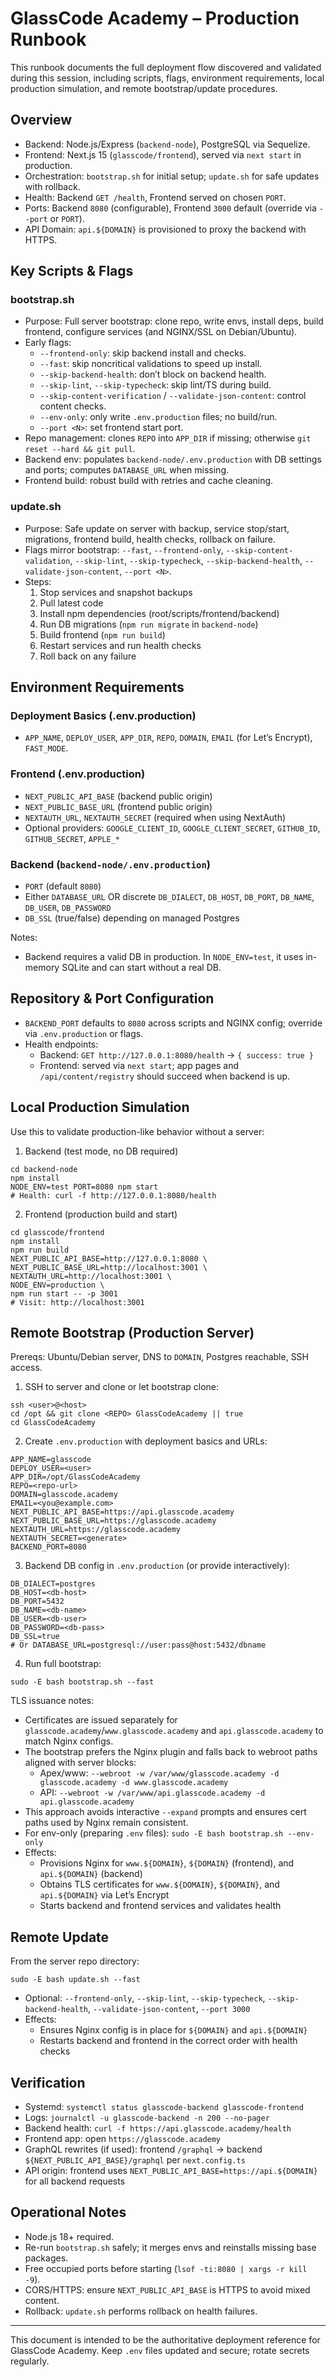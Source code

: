 # GlassCode Academy – Production Runbook

This runbook documents the full deployment flow discovered and validated during this session, including scripts, flags, environment requirements, local production simulation, and remote bootstrap/update procedures.

## Overview
- Backend: Node.js/Express (`backend-node`), PostgreSQL via Sequelize.
- Frontend: Next.js 15 (`glasscode/frontend`), served via `next start` in production.
- Orchestration: `bootstrap.sh` for initial setup; `update.sh` for safe updates with rollback.
- Health: Backend `GET /health`, Frontend served on chosen `PORT`.
- Ports: Backend `8080` (configurable), Frontend `3000` default (override via `--port` or `PORT`).
- API Domain: `api.${DOMAIN}` is provisioned to proxy the backend with HTTPS.

## Key Scripts & Flags

### bootstrap.sh
- Purpose: Full server bootstrap: clone repo, write envs, install deps, build frontend, configure services (and NGINX/SSL on Debian/Ubuntu).
- Early flags:
  - `--frontend-only`: skip backend install and checks.
  - `--fast`: skip noncritical validations to speed up install.
  - `--skip-backend-health`: don’t block on backend health.
  - `--skip-lint`, `--skip-typecheck`: skip lint/TS during build.
  - `--skip-content-verification` / `--validate-json-content`: control content checks.
  - `--env-only`: only write `.env.production` files; no build/run.
  - `--port <N>`: set frontend start port.
- Repo management: clones `REPO` into `APP_DIR` if missing; otherwise `git reset --hard && git pull`.
- Backend env: populates `backend-node/.env.production` with DB settings and ports; computes `DATABASE_URL` when missing.
- Frontend build: robust build with retries and cache cleaning.

### update.sh
- Purpose: Safe update on server with backup, service stop/start, migrations, frontend build, health checks, rollback on failure.
- Flags mirror bootstrap: `--fast`, `--frontend-only`, `--skip-content-validation`, `--skip-lint`, `--skip-typecheck`, `--skip-backend-health`, `--validate-json-content`, `--port <N>`.
- Steps:
  1) Stop services and snapshot backups
  2) Pull latest code
  3) Install npm dependencies (root/scripts/frontend/backend)
  4) Run DB migrations (`npm run migrate` in `backend-node`)
  5) Build frontend (`npm run build`)
  6) Restart services and run health checks
  7) Roll back on any failure

## Environment Requirements

### Deployment Basics (.env.production)
- `APP_NAME`, `DEPLOY_USER`, `APP_DIR`, `REPO`, `DOMAIN`, `EMAIL` (for Let’s Encrypt), `FAST_MODE`.

### Frontend (.env.production)
- `NEXT_PUBLIC_API_BASE` (backend public origin)
- `NEXT_PUBLIC_BASE_URL` (frontend public origin)
- `NEXTAUTH_URL`, `NEXTAUTH_SECRET` (required when using NextAuth)
- Optional providers: `GOOGLE_CLIENT_ID`, `GOOGLE_CLIENT_SECRET`, `GITHUB_ID`, `GITHUB_SECRET`, `APPLE_*`

### Backend (`backend-node/.env.production`)
- `PORT` (default `8080`)
- Either `DATABASE_URL` OR discrete `DB_DIALECT`, `DB_HOST`, `DB_PORT`, `DB_NAME`, `DB_USER`, `DB_PASSWORD`
- `DB_SSL` (true/false) depending on managed Postgres

Notes:
- Backend requires a valid DB in production. In `NODE_ENV=test`, it uses in-memory SQLite and can start without a real DB.

## Repository & Port Configuration
- `BACKEND_PORT` defaults to `8080` across scripts and NGINX config; override via `.env.production` or flags.
- Health endpoints:
  - Backend: `GET http://127.0.0.1:8080/health` → `{ success: true }`
  - Frontend: served via `next start`; app pages and `/api/content/registry` should succeed when backend is up.

## Local Production Simulation
Use this to validate production-like behavior without a server:

1) Backend (test mode, no DB required)
```
cd backend-node
npm install
NODE_ENV=test PORT=8080 npm start
# Health: curl -f http://127.0.0.1:8080/health
```

2) Frontend (production build and start)
```
cd glasscode/frontend
npm install
npm run build
NEXT_PUBLIC_API_BASE=http://127.0.0.1:8080 \
NEXT_PUBLIC_BASE_URL=http://localhost:3001 \
NEXTAUTH_URL=http://localhost:3001 \
NODE_ENV=production \
npm run start -- -p 3001
# Visit: http://localhost:3001
```

## Remote Bootstrap (Production Server)
Prereqs: Ubuntu/Debian server, DNS to `DOMAIN`, Postgres reachable, SSH access.

1) SSH to server and clone or let bootstrap clone:
```
ssh <user>@<host>
cd /opt && git clone <REPO> GlassCodeAcademy || true
cd GlassCodeAcademy
```

2) Create `.env.production` with deployment basics and URLs:
```
APP_NAME=glasscode
DEPLOY_USER=<user>
APP_DIR=/opt/GlassCodeAcademy
REPO=<repo-url>
DOMAIN=glasscode.academy
EMAIL=<you@example.com>
NEXT_PUBLIC_API_BASE=https://api.glasscode.academy
NEXT_PUBLIC_BASE_URL=https://glasscode.academy
NEXTAUTH_URL=https://glasscode.academy
NEXTAUTH_SECRET=<generate>
BACKEND_PORT=8080
```

3) Backend DB config in `.env.production` (or provide interactively):
```
DB_DIALECT=postgres
DB_HOST=<db-host>
DB_PORT=5432
DB_NAME=<db-name>
DB_USER=<db-user>
DB_PASSWORD=<db-pass>
DB_SSL=true
# Or DATABASE_URL=postgresql://user:pass@host:5432/dbname
```

4) Run full bootstrap:
```
sudo -E bash bootstrap.sh --fast
```

TLS issuance notes:
- Certificates are issued separately for `glasscode.academy`/`www.glasscode.academy` and `api.glasscode.academy` to match Nginx configs.
- The bootstrap prefers the Nginx plugin and falls back to webroot paths aligned with server blocks:
  - Apex/www: `--webroot -w /var/www/glasscode.academy -d glasscode.academy -d www.glasscode.academy`
  - API: `--webroot -w /var/www/api.glasscode.academy -d api.glasscode.academy`
- This approach avoids interactive `--expand` prompts and ensures cert paths used by Nginx remain consistent.
- For env-only (preparing `.env` files): `sudo -E bash bootstrap.sh --env-only`
- Effects:
  - Provisions Nginx for `www.${DOMAIN}`, `${DOMAIN}` (frontend), and `api.${DOMAIN}` (backend)
  - Obtains TLS certificates for `www.${DOMAIN}`, `${DOMAIN}`, and `api.${DOMAIN}` via Let’s Encrypt
  - Starts backend and frontend services and validates health

## Remote Update
From the server repo directory:
```
sudo -E bash update.sh --fast
```
- Optional: `--frontend-only`, `--skip-lint`, `--skip-typecheck`, `--skip-backend-health`, `--validate-json-content`, `--port 3000`
- Effects:
  - Ensures Nginx config is in place for `${DOMAIN}` and `api.${DOMAIN}`
  - Restarts backend and frontend in the correct order with health checks

## Verification
- Systemd: `systemctl status glasscode-backend glasscode-frontend`
- Logs: `journalctl -u glasscode-backend -n 200 --no-pager`
- Backend health: `curl -f https://api.glasscode.academy/health`
- Frontend app: open `https://glasscode.academy`
- GraphQL rewrites (if used): frontend `/graphql` → backend `${NEXT_PUBLIC_API_BASE}/graphql` per `next.config.ts`
 - API origin: frontend uses `NEXT_PUBLIC_API_BASE=https://api.${DOMAIN}` for all backend requests

## Operational Notes
- Node.js 18+ required.
- Re-run `bootstrap.sh` safely; it merges envs and reinstalls missing base packages.
- Free occupied ports before starting (`lsof -ti:8080 | xargs -r kill -9`).
- CORS/HTTPS: ensure `NEXT_PUBLIC_API_BASE` is HTTPS to avoid mixed content.
- Rollback: `update.sh` performs rollback on health failures.

---
This document is intended to be the authoritative deployment reference for GlassCode Academy. Keep `.env` files updated and secure; rotate secrets regularly.